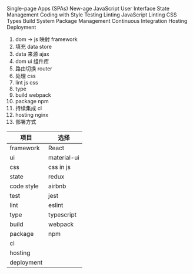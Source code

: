 Single-page Apps (SPAs)
New-age JavaScript
User Interface
State Management
Coding with Style
Testing
Linting JavaScript
Linting CSS
Types
Build System
Package Management
Continuous Integration
Hosting
Deployment

1. dom -> js 映射 framework
2. 填充 data store
3. data 来源 ajax
4. dom ui 组件库
5. 路由切换 router
6. 处理 css
7. lint js css
8. type
9. build webpack
10. package npm
11. 持续集成 cl
12. hosting nginx
13. 部署方式

| 项目       | 选择        |
| ---------- | ----------- |
| framework  | React       |
| ui         | material-ui |
| css        | css in js   |
| state      | redux       |
| code style | airbnb      |
| test       | jest        |
| lint       | eslint      |
| type       | typescript  |
| build      | webpack     |
| package    | npm         |
| ci         |             |
| hosting    |             |
| deployment |             |
